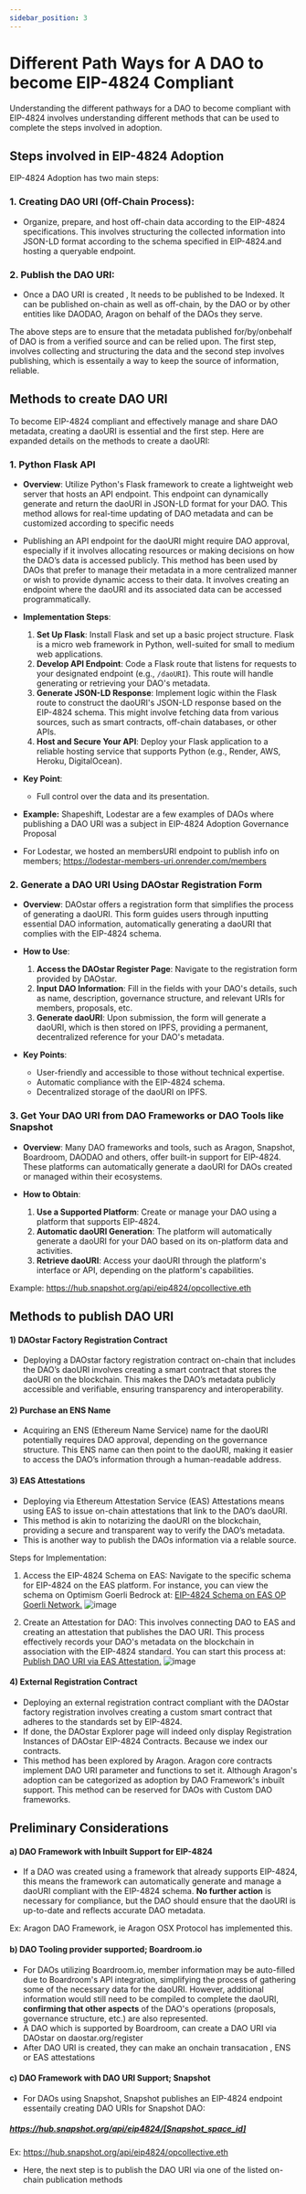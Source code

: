 ```yaml
---
sidebar_position: 3
---
```


# Different Path Ways for A DAO to become EIP-4824 Compliant

Understanding the different pathways for a DAO to become compliant with EIP-4824 involves understanding different methods that can be used to complete the steps involved in adoption.

## Steps involved in EIP-4824 Adoption 
EIP-4824 Adoption has two main steps:

### 1. Creating DAO URI (Off-Chain Process): 
- Organize, prepare, and host off-chain data according to the EIP-4824 specifications. 
This involves structuring the collected information into JSON-LD format according to the schema specified in EIP-4824.and hosting a queryable endpoint.

### 2. Publish the DAO URI: 
- Once a DAO URI is created , It needs to be published to be Indexed. It can be published on-chain as well as off-chain, by the DAO or by other entities like DAODAO, Aragon on behalf of the DAOs they serve. 

The above steps are to ensure that the metadata published for/by/onbehalf of DAO is from a verified source and can be relied upon. The first step, involves collecting and structuring the data and the second step involves publishing, which is essentaily a way to keep the source of information, reliable.

## Methods to create DAO URI
To become EIP-4824 compliant and effectively manage and share DAO metadata, creating a daoURI is essential and the first step. Here are expanded details on the methods to create a daoURI:

### 1. Python Flask API

- **Overview**: Utilize Python's Flask framework to create a lightweight web server that hosts an API endpoint. This endpoint can dynamically generate and return the daoURI in JSON-LD format for your DAO. This method allows for real-time updating of DAO metadata and can be customized according to specific needs
- Publishing an API endpoint for the daoURI might require DAO approval, especially if it involves allocating resources or making decisions on how the DAO’s data is accessed publicly. This method has been used by DAOs that prefer to manage their metadata in a more centralized manner or wish to provide dynamic access to their data. It involves creating an endpoint where the daoURI and its associated data can be accessed programmatically.

- **Implementation Steps**:
  1. **Set Up Flask**: Install Flask and set up a basic project structure. Flask is a micro web framework in Python, well-suited for small to medium web applications.
  2. **Develop API Endpoint**: Code a Flask route that listens for requests to your designated endpoint (e.g., `/daoURI`). This route will handle generating or retrieving your DAO's metadata.
  3. **Generate JSON-LD Response**: Implement logic within the Flask route to construct the daoURI's JSON-LD response based on the EIP-4824 schema. This might involve fetching data from various sources, such as smart contracts, off-chain databases, or other APIs.
  4. **Host and Secure Your API**: Deploy your Flask application to a reliable hosting service that supports Python (e.g., Render, AWS, Heroku, DigitalOcean).

- **Key Point**:
  - Full control over the data and its presentation.

- **Example:** Shapeshift, Lodestar are a few examples of DAOs where publishing a DAO URI was a subject in EIP-4824 Adoption Governance Proposal
- For Lodestar, we hosted an membersURI endpoint to publish info on members; https://lodestar-members-uri.onrender.com/members

### 2. Generate a DAO URI Using DAOstar Registration Form

- **Overview**: DAOstar offers a registration form that simplifies the process of generating a daoURI. This form guides users through inputting essential DAO information, automatically generating a daoURI that complies with the EIP-4824 schema.

- **How to Use**:
  1. **Access the DAOstar Register Page**: Navigate to the registration form provided by DAOstar.
  2. **Input DAO Information**: Fill in the fields with your DAO's details, such as name, description, governance structure, and relevant URIs for members, proposals, etc.
  3. **Generate daoURI**: Upon submission, the form will generate a daoURI, which is then stored on IPFS, providing a permanent, decentralized reference for your DAO's metadata.

- **Key Points**:
  - User-friendly and accessible to those without technical expertise.
  - Automatic compliance with the EIP-4824 schema.
  - Decentralized storage of the daoURI on IPFS.

### 3. Get Your DAO URI from DAO Frameworks or DAO Tools like Snapshot

- **Overview**: Many DAO frameworks and tools, such as Aragon, Snapshot, Boardroom, DAODAO and others, offer built-in support for EIP-4824. These platforms can automatically generate a daoURI for DAOs created or managed within their ecosystems.

- **How to Obtain**:
  1. **Use a Supported Platform**: Create or manage your DAO using a platform that supports EIP-4824.
  2. **Automatic daoURI Generation**: The platform will automatically generate a daoURI for your DAO based on its on-platform data and activities.
  3. **Retrieve daoURI**: Access your daoURI through the platform's interface or API, depending on the platform's capabilities.


Example: https://hub.snapshot.org/api/eip4824/opcollective.eth


## Methods to publish DAO URI

#### 1) DAOstar Factory Registration Contract
- Deploying a DAOstar factory registration contract on-chain that includes the DAO’s daoURI involves creating a smart contract that stores the daoURI on the blockchain. This makes the DAO’s metadata publicly accessible and verifiable, ensuring transparency and interoperability.

#### 2) Purchase an ENS Name
- Acquiring an ENS (Ethereum Name Service) name for the daoURI potentially requires DAO approval, depending on the governance structure. This ENS name can then point to the daoURI, making it easier to access the DAO’s information through a human-readable address.

#### 3) EAS Attestations
- Deploying via Ethereum Attestation Service (EAS) Attestations means using EAS to issue on-chain attestations that link to the DAO’s daoURI. 
- This method is akin to notarizing the daoURI on the blockchain, providing a secure and transparent way to verify the DAO’s metadata.
- This is another way to publish the DAOs information via a relable source.

Steps for Implementation:

1. Access the EIP-4824 Schema on EAS: Navigate to the specific schema for EIP-4824 on the EAS platform. For instance, you can view the schema on Optimism Goerli Bedrock at:
[EIP-4824 Schema on EAS OP Goerli Network.](https://optimism-goerli-bedrock.easscan.org/schema/view/0x5e7633bad97b4b8e8248b93aa8f9bfa6b905f7eeb70a8b2053b460f0a2d44f1f)
![image](https://hackmd.io/_uploads/BJ3t00Z3a.png)

2. Create an Attestation for DAO: This involves connecting DAO to EAS and creating an attestation that publishes the DAO URI. This process effectively records your DAO's metadata on the blockchain in association with the EIP-4824 standard. You can start this process at:
[Publish DAO URI via EAS Attestation.](https://optimism-goerli-bedrock.easscan.org/offchain/attestation/view/0xb6b6157c1a8b3644d7579bf7248434f393cabeb87dfd09f1f01653fe76e6668d)
![image](https://hackmd.io/_uploads/rypsCAZ36.png)


#### 4) External Registration Contract
- Deploying an external registration contract compliant with the DAOstar factory registration involves creating a custom smart contract that adheres to the standards set by EIP-4824.
- If done, the DAOstar Explorer page will indeed only display Registration Instances of DAOstar EIP-4824 Contracts. Because we index our contracts. 
- This method has been explored by Aragon. Aragon core contracts implement DAO URI parameter and functions to set it. Although Aragon's adoption can be categorized as adoption by DAO Framework's inbuilt support. This method can be reserved for DAOs with Custom DAO frameworks.

## Preliminary Considerations

#### a) DAO Framework with Inbuilt Support for EIP-4824
- If a DAO was created using a framework that already supports EIP-4824, this means the framework can automatically generate and manage a daoURI compliant with the EIP-4824 schema. **No further action** is necessary for compliance, but the DAO should ensure that the daoURI is up-to-date and reflects accurate DAO metadata.

Ex: Aragon DAO Framework, ie Aragon OSX Protocol has implemented this.

#### b) DAO Tooling provider supported; Boardroom.io
- For DAOs utilizing Boardroom.io, member information may be auto-filled due to Boardroom's API integration, simplifying the process of gathering some of the necessary data for the daoURI. However, additional information would still need to be compiled to complete the daoURI, **confirming that other aspects** of the DAO's operations (proposals, governance structure, etc.) are also represented.
- A DAO which is supported by Boardroom, can create a DAO URI via DAOstar on daostar.org/register
- After DAO URI is created, they can make an onchain transacation , ENS or EAS attestations

#### c) DAO Framework with DAO URI Support; Snapshot

- For DAOs using Snapshot, Snapshot publishes an EIP-4824 endpoint essentaily creating DAO URIs for Snapshot DAO:

##### https://hub.snapshot.org/api/eip4824/[Snapshot_space_id]

Ex: https://hub.snapshot.org/api/eip4824/opcollective.eth

- Here, the next step is to publish the DAO URI via one of the listed on-chain publication methods